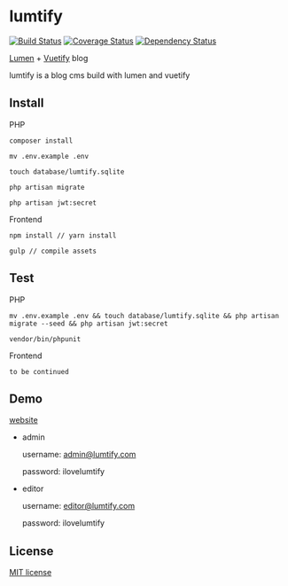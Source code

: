 # lumtify

[![Build Status](https://travis-ci.org/sc0Vu/lumtify.svg?branch=master)](https://travis-ci.org/sc0Vu/lumtify)
[![Coverage Status](https://coveralls.io/repos/github/sc0Vu/lumtify/badge.svg?branch=master)](https://coveralls.io/github/sc0Vu/lumtify?branch=master)
[![Dependency Status](https://www.versioneye.com/user/projects/58d7719e6893fd004792c9e7/badge.svg?style=flat-square)](https://www.versioneye.com/user/projects/58d7719e6893fd004792c9e7)

[Lumen](https://github.com/laravel/lumen) + [Vuetify](https://github.com/vuetifyjs/vuetify) blog

lumtify is a blog cms build with lumen and vuetify


## Install

PHP

    composer install

    mv .env.example .env
    
    touch database/lumtify.sqlite

    php artisan migrate

    php artisan jwt:secret

Frontend
    
    npm install // yarn install

    gulp // compile assets
    
## Test

PHP

    mv .env.example .env && touch database/lumtify.sqlite && php artisan migrate --seed && php artisan jwt:secret

    vendor/bin/phpunit

Frontend

    to be continued

## Demo

[website](https://lumtify.ptrgl.com/)

* admin

    username: admin@lumtify.com

    password: ilovelumtify

* editor

    username: editor@lumtify.com

    password: ilovelumtify

## License

[MIT license](http://opensource.org/licenses/MIT)
